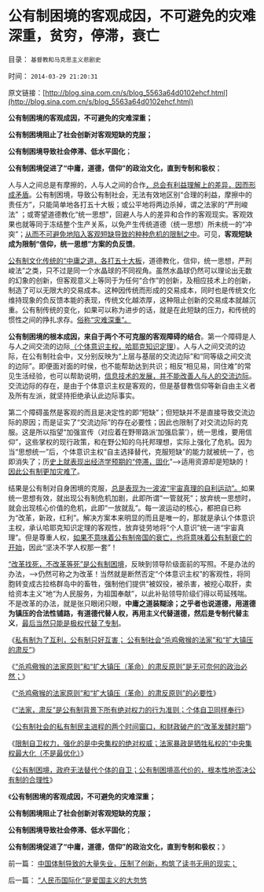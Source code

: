# 公有制困境的客观成因，不可避免的灾难深重，贫穷，停滞，衰亡

目录： `基督教和马克思主义悲剧史` 

时间： `2014-03-29 21:20:31` 

原文链接：[http://blog.sina.com.cn/s/blog_5563a64d0102ehcf.html](http://blog.sina.com.cn/s/blog_5563a64d0102ehcf.html)

**公有制困境的客观成因，不可避免的灾难深重；**

**公有制困境阻止了社会创新对客观短缺的克服；**

**公有制困境导致社会停滞、低水平固化**；

**公有制困境促进了“中庸，道德，信仰”的政治文化，直到专制和极权**；

人与人之间总是有摩擦的，人与人之间的合作[，总会有利益理解上的差异，因而形成矛盾](../../../2009/12/13/明确争论和不可争论的边界.md)。公有制困境，导致公有制社会，无法有效地区别“合理的利益，摩擦中的责任方”，只能简单地各打五十大板；或公平地将两边杀掉，谓之法家的“严刑峻法”
；或寄望道德教化“统一思想”，回避人与人的差异和合作的客观现实。客观效果也就等同于冻结整个生产关系，以免产生传统道德（统一思想）所未统一的“冲突”；[从而不可避免地陷入客观短缺导致的种种危机的限制之中](../../../2012/12/7/公有制社会靠“统一思想，有信仰”固化等级秩序.md)。可见，**客观短缺成为限制“信仰，统一思想”方案的负反馈**。

[公有制文化传统的“中庸之道，各打五十大板](../../../2011/1/22/非黑即白的科学和中庸的意识形态.md)，道德教化，信仰，统一思想，严刑峻法”之类，只不过是同一个水晶球的不同视角。虽然水晶球仍然可以理论出无数的幻象的创新，但客观意义上等同于为任何“合作”的创新，及相应技术上的创新，制造了可以无限大的交易成本。这种因传统而形成的交易成本，同时也是传统文化维持现象的负反馈本能的表现，传统文化越浓厚，这种阻止创新的交易成本就越沉重。公有制传统的变化，如果可以称为进步的话，就是在此短缺的压力，和传统的惯性之间的挣扎求存。[俗称“灾难深重”。](../../../2012/12/1/无法止损的“家破人亡，国破家亡，灾难深重”.md)

**公有制困境的根本成因，来自于两个不可克服的客观障碍的结合**。第一个障碍是人与人之间交流的边际[（个体意识主权，哈耶克知识定理](../../../2014/3/8/哈耶克知识定理，生活中的常识.md)）。人与人之间交流的边际，在公有制社会中，又分别反映为“上层与基层的交流边际”和“同等级之间交流的边际”。即便面对面的时侯，也不能帮助达到共识；相反“相见易，同住难”的常见生活经验，也可以帮助说明，[信息技术的发展，并不能改善人与人的交流边际](../../../2014/2/23/极权用“生命短缺”替代“资源短缺”，信息技术对极权的政治价值.md)。交流边际的存在，是由于个体意识主权是客观的，但是基督教信仰等新自由主义者及所有左派，就坚持拒绝承认此边际事实。

第二个障碍虽然是客观的而且是决定性的即“短缺”；但短缺并不是直接导致交流边际的原因；而是证实了“交流边际”的存在必要性；因此也限制了对交流边际的克服。这是所以指望“加强宣传（对应着在野带路派‘加强启蒙’），统一思维，要用信仰”，这些掌权的现行政策，和在野公知的乌托邦理想，实际上强化了危机。因为当“思想统一”后，个体意识主权“自主选择替代，克服短缺”的能力就被统一了，也即消失了；历[史上就表现出经济学预期的“停滞，固化](../../../2013/1/7/公有制政体根据旧经验固化经济模式.md)”——>适用资源却是短缺的！[因此公有制更加灾难了](../../../2013/12/26/短缺只抑制公有制，短缺催化了资本主义的升级换代.md)。

结果是公有制对自身困境的克服，[总是表现为一波波“宇宙真理的自利运动”。](../../../2013/11/13/宇宙真理强势崛起一年多，地狱法则的英明投机！.md)如果统一思想有效，就出现公有制危机加剧，此即所谓“一管就死”；放弃统一思想时，就会出现核心价值的危机，此即“一放就乱”。每一波运动的核心，都把自已称为“改革，新政，红利”。解决方案本来明显的而且是唯一的，那就是承认个体意识主权，承认哈耶克知识定理的客观性，放弃徒劳地将“个人意识”统一进“宇宙真理”。但是尊重人权，[如果不意味着公有制帝国的衰亡，也将意味着公有制衰亡的开始](../../../2013/11/10/社会主义三权分立的缺陷，及与自然秩序和自然转型的衔接.md)，因此“坚决不学人权那一套”！

[“改革找死，不改革等死”是公有制困境](../../../2011/10/30/脱离私有制的“民主”将毁于民粹冲击波.md)，反映到领导阶级面前的写照。不是办法的办法，——>仍然可称之为改革！当然就是断然否定“个体意识主权”的客观性，将同胞转变成古拉格群岛中的畜牲，强制他们提供“被奴役，被杀害，被挖心取肝，卖给资本主义”地“为人民服务，为祖国奉献”，以此补贴领导阶级们得以苟延残喘。不是改革的办法，就是张只眼闭只眼，**中庸之道装糊涂；之乎者也说道德，用道德为镇压的合法性铺路，有道德代替人权，再用主义代替道德，然后是专制代替主义**，[最后当然只能是极权代替了专制](../../../2014/2/23/国家的极权倾向与社会中的民族主义成正比.md)。

《[私有制为了互利，公有制只好互害；
公有制社会“杀鸡儆猴的法家”和“扩大镇压的肃反”](../../../2013/12/29/私有制为了互利，公有制只好互害.md)》

《[“杀鸡儆猴的法家原则”和“扩大镇压（革命）的肃反原则”是无可奈何的政治必然；](../../../2014/1/1/“杀鸡儆猴的法家原则”和“扩大镇压的肃反原则”.md)》

《[“杀鸡儆猴的法家原则”和“扩大镇压（革命）的肃反原则”的必要性](../../../2014/1/4/公有制社会“杀鸡儆猴的法家”和“扩大镇压的肃反”的政治必要性.md)》

《[“法家，肃反”是公有制背景下所有绝对权力的行为准则；个体自卫同样奉行](../../../2014/1/10/个体自卫同样奉行“法家，肃反”原则.md)》

《[公有制社会的私有制民主进程的两个时间窗口，和财政破产的“改革发酵时期](../../../2014/1/11/大宪章精神“永远的辉格党”的历史轨迹，民主进程的两个时间窗口.md)”》

《[限制自卫权力，强化的是中央集权的绝对权威；法家暴政是牺牲私权的“中央集权最大化（不是最优化）](../../../2014/1/18/限制自卫权力，强化的是中央集权的绝对权威.md)》

《[公有制困境，政府无法替代个体的自卫；公有制困境高代价的，根本性地否决公有制的合理性](../../../2014/3/24/公有制困境，政府无法替代个体的自卫.md)》

《**公有制困境的客观成因，不可避免的灾难深重；**

**公有制困境阻止了社会创新对客观短缺的克服；**

**公有制困境导致社会停滞、低水平固化**；

**公有制困境促进了“中庸，道德，信仰”的政治文化，直到专制和极权**；》

前一篇： [中国体制导致的大量失业，压制了创新，构筑了读书无用的现实；](../../../2014/5/1/中国体制导致的大量失业，压制了创新，构筑了读书无用的现实；.md)

后一篇： [“人民币国际化”是爱国主义的大忽悠](../../../2014/3/29/“人民币国际化”是爱国主义的大忽悠.md)


